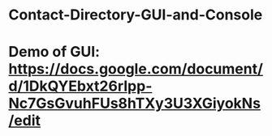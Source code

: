 # Contact-Directory-GUI-and-Console

# Demo of GUI: https://docs.google.com/document/d/1DkQYEbxt26rIpp-Nc7GsGvuhFUs8hTXy3U3XGiyokNs/edit
